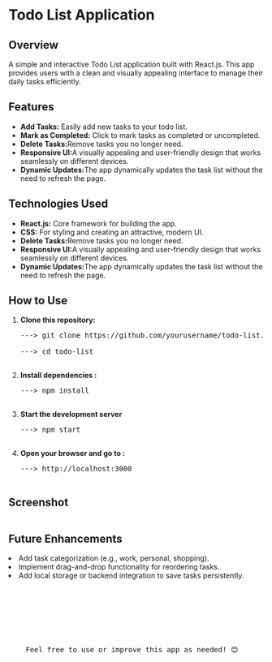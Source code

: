 
<html lang="en">

<body>
    <h1>Todo List Application</h1>
    <p><h2>Overview</h2>
A simple and interactive Todo List application built with React.js. This app provides users with a clean and visually appealing interface to manage their daily tasks efficiently.</p>


<div>
    <h2>Features</h2>
    <ul>
        <li><strong>Add Tasks:</strong> Easily add new tasks to your todo list.</li>
        <li><strong>Mark as Completed:</strong> Click to mark tasks as completed or uncompleted.</li>
        <li><strong>Delete Tasks:</strong>Remove tasks you no longer need.</li>
        <li><strong>Responsive UI:</strong>A visually appealing and user-friendly design that works seamlessly on different devices.</li>
        <li><strong>Dynamic Updates:</strong>The app dynamically updates the task list without the need to refresh the page.</li>
        
    
</div>

<div>
    <h2>Technologies Used</h2>
    <ul>
        <li><strong>React.js:</strong> Core framework for building the app.</li>
        <li><strong>CSS:</strong> For styling and creating an attractive, modern UI.</li>
        <li><strong>Delete Tasks:</strong>Remove tasks you no longer need.</li>
        <li><strong>Responsive UI:</strong>A visually appealing and user-friendly design that works seamlessly on different devices.</li>
        <li><strong>Dynamic Updates:</strong>The app dynamically updates the task list without the need to refresh the page.</li>
        
  
</div>


<div>
    <h2>How to Use</h2>
    <ol>
        <li><strong>Clone this repository:</strong> <pre>---> git clone https://github.com/yourusername/todo-list.git <br> <br>---> cd todo-list
            </pre></li>
        <li><strong>Install dependencies :</strong> <pre>---> npm install
        </pre></li>
        <li><strong>Start the development server</strong><pre>---> npm start
        </pre></li>
        <li><strong>Open your browser and go to :</strong><pre>---> http://localhost:3000
        </pre></li>
        
 
</div>

<div>
    <h2>Screenshot</h2>
    <img src="" alt="">
</div>


 <div>
    <h2>Future Enhancements</h2>
    <li>Add task categorization (e.g., work, personal, shopping).</li>
    <li>Implement drag-and-drop functionality for reordering tasks.</li>
    <li>Add local storage or backend integration to save tasks persistently.</li>
 </div>


<pre style="margin: 50px auto;">




    
    Feel free to use or improve this app as needed! 😊
</pre>





    
</body>
</html>
